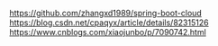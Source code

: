 https://github.com/zhangxd1989/spring-boot-cloud
https://blog.csdn.net/cpaqyx/article/details/82315126
https://www.cnblogs.com/xiaojunbo/p/7090742.html